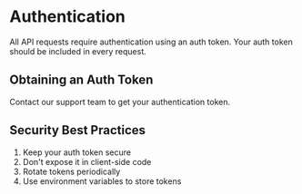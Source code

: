 # Authentication

All API requests require authentication using an auth token. Your auth token should be included in every request.

## Obtaining an Auth Token

Contact our support team to get your authentication token.

## Security Best Practices

1. Keep your auth token secure
2. Don't expose it in client-side code
3. Rotate tokens periodically
4. Use environment variables to store tokens